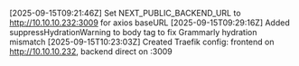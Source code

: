 [2025-09-15T09:21:46Z] Set NEXT_PUBLIC_BACKEND_URL to http://10.10.10.232:3009 for axios baseURL
[2025-09-15T09:29:16Z] Added suppressHydrationWarning to body tag to fix Grammarly hydration mismatch
[2025-09-15T10:23:03Z] Created Traefik config: frontend on http://10.10.10.232, backend direct on :3009
